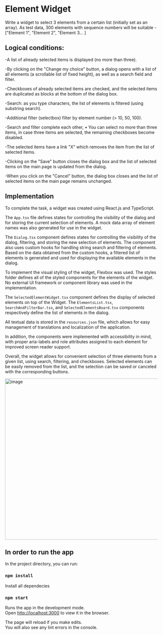 # Element Widget

Write a widget to select 3 elements from a certain list (initially set as an array). 
As test data, 300 elements with sequence numbers will be suitable - ["Element 1", "Element 2", "Element 3... ]

## Logical conditions: 
-A list of already selected items is displayed (no more than three).

-By clicking on the "Change my choice" button, a dialog opens with a list of all elements (a scrollable list of fixed height), as well as a search field and filter.

-Checkboxes of already selected items are checked, and the selected items are duplicated as blocks at the bottom of the dialog box.

-Search: as you type characters, the list of elements is filtered (using substring search).

-Additional filter (selectbox) filter by element number (> 10, 50, 100). 

-Search and filter complete each other, • You can select no more than three items, in case three items are selected, the remaining checkboxes become disabled. 

-The selected items have a link "X" which removes the item from the list of selected items. 

-Clicking on the "Save" button closes the dialog box and the list of selected items on the main page is updated from the dialog. 

-When you click on the "Cancel" button, the dialog box closes and the list of selected items on the main page remains unchanged.

## Implementation
To complete the task, a widget was created using React.js and TypeScript.

The `App.tsx` file defines states for controlling the visibility of the dialog and for storing the current selection of elements. 
A mock data array of element names was also generated for use in the widget.

The `Dialog.tsx` component defines states for controlling the visibility of the dialog, filtering, and storing the new selection of elements. 
The component also uses custom hooks for handling string search and filtering of elements. 
Based on the data obtained from the custom hooks, a filtered list of elements is generated and used for displaying the available elements in the dialog.

To implement the visual styling of the widget, Flexbox was used. The styles folder defines all of the styled components for the elements of the widget. 
No external UI framework or component library was used in the implementation.

The `SelectedElementWidget.tsx` component defines the display of selected elements on top of the Widget. 
The `ElementsList.tsx`, `SearchAndFilterBar.tsx`, and `SelectedElementsBoard.tsx` components respectively define the list of elements in the dialog.

All textual data is stored in the `resources.json` file, which allows for easy management of translations and localization of the application.

In addition, the components were implemented with accessibility in mind, with proper aria-labels and role attributes assigned to each element for improved screen reader support.

Overall, the widget allows for convenient selection of three elements from a given list, using search, filtering, and checkboxes. 
Selected elements can be easily removed from the list, and the selection can be saved or canceled with the corresponding buttons.

<img width="532" alt="image" src="https://user-images.githubusercontent.com/63970475/230867389-e8320519-a6da-4749-a64e-d058da60a559.png">

## In order to run the app

In the project directory, you can run:

### `npm install`

Install all dependecies

### `npm start`

Runs the app in the development mode.\
Open [http://localhost:3000](http://localhost:3000) to view it in the browser.

The page will reload if you make edits.\
You will also see any lint errors in the console.
